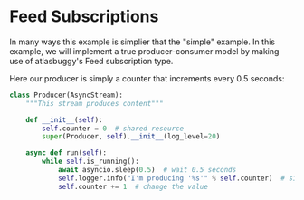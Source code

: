 # Feed Subscriptions

In many ways this example is simplier that the "simple" example. In this example, we will implement a true producer-consumer model by making use of atlasbuggy's Feed subscription type.

Here our producer is simply a counter that increments every 0.5 seconds:

```python
class Producer(AsyncStream):
    """This stream produces content"""

    def __init__(self):
        self.counter = 0  # shared resource
        super(Producer, self).__init__(log_level=20)

    async def run(self):
        while self.is_running():
            await asyncio.sleep(0.5)  # wait 0.5 seconds
            self.logger.info("I'm producing '%s'" % self.counter)  # signal that counter was posted
            self.counter += 1  # change the value
```
